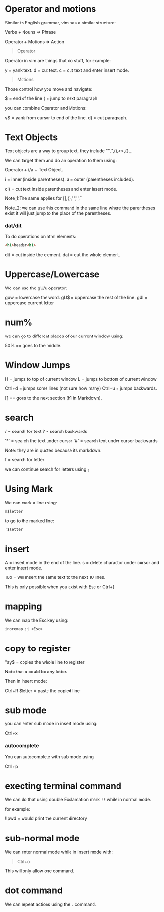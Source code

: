 # Operator and motions

Similar to English grammar, vim has a similar structure:

Verbs + Nouns => Phrase

Operator + Motions => Action

> Operator 

Operator in vim are things that do stuff, for example:

y = yank text.
d = cut text.
c = cut text and enter insert mode.

> Motions

Those control how you move and navigate:

$ = end of the line
{ = jump to next paragraph

you can combine Operator and Motions:

y$ = yank from cursor to end of the line.
d{ = cut paragraph.

# Text Objects 

Text objects are a way to group text, they include "",'',(),<>,{}...

We can target them and do an operation to them using:

Operator + i/a + Text Object.

i = inner (inside parentheses).
a = outer (parentheses included).

ci) = cut text inside parentheses and enter insert mode.

Note_1:The same applies for [],{},"",'',``

Note_2: we can use this command in the same line where the parentheses exist
it will just jump to the place of the parentheses.

### dat/dit

To do operations on html elements:

```html
<h1>header<h1>
```

dit = cut inside the element.
dat = cut the whole element.

# Uppercase/Lowercase

We can use the gU/u operator:

guw = lowercase the word.
gU$ = uppercase the rest of the line.
gUl = uppercase current letter

# num%

we can go to different places of our current window using:

50% == goes to the middle.

# Window Jumps

H = jumps to top of current window
L = jumps to bottom of current window

Ctrl+d = jumps some lines (not sure how many)
Ctrl+u = jumps backwards.

[[ == goes to the next section (h1 in Markdown).

# search

/ = search for text
? = search backwards

'*' = search the text under cursor
'#' = search text under cursor backwards

Note: they are in quotes because its markdown.

f = search for letter

we can continue search for letters using `;`

# Using Mark

We can mark a line using:
```vim
m$letter
```
to go to the marked line:
```vim
'$letter
```

# insert

A = insert mode in the end of the line.
s = delete charactor under cursor and enter insert mode.

10o = will insert the same text to the next 10 lines.

This is only possible when you exist with Esc or Ctrl+[ 

# mapping

We can map the Esc key using:

```vim
inoremap jj <Esc>
```

# copy to register

"ay$ = copies the whole line to register

Note that a could be any letter.

Then in insert mode:

Ctrl+R $letter = paste the copied line

# sub mode

you can enter sub mode in insert mode using:

Ctrl+x

### autocomplete

You can autocomplete with sub mode using:

Ctrl+p

# execting terminal command

We can do that using double Exclamation mark `!!` while in normal mode.

for example:

!!pwd = would print the current directory

# sub-normal mode

We can enter normal mode while in insert mode with:

> Ctrl+o

This will only allow one command.

# dot command

We can repeat actions using the `.` command.



